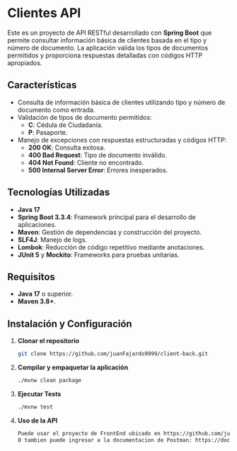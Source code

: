 # Clientes API

Este es un proyecto de API RESTful desarrollado con **Spring Boot** que permite consultar información básica de clientes basada en el tipo y número de documento. La aplicación valida los tipos de documentos permitidos y proporciona respuestas detalladas con códigos HTTP apropiados.

## Características

- Consulta de información básica de clientes utilizando tipo y número de documento como entrada.
- Validación de tipos de documento permitidos:
    - **C**: Cédula de Ciudadanía.
    - **P**: Pasaporte.
- Manejo de excepciones con respuestas estructuradas y códigos HTTP:
    - **200 OK**: Consulta exitosa.
    - **400 Bad Request**: Tipo de documento inválido.
    - **404 Not Found**: Cliente no encontrado.
    - **500 Internal Server Error**: Errores inesperados.

## Tecnologías Utilizadas

- **Java 17**
- **Spring Boot 3.3.4**: Framework principal para el desarrollo de aplicaciones.
- **Maven**: Gestión de dependencias y construcción del proyecto.
- **SLF4J**: Manejo de logs.
- **Lombok**: Reducción de código repetitivo mediante anotaciones.
- **JUnit 5** y **Mockito**: Frameworks para pruebas unitarias.

## Requisitos

- **Java 17** o superior.
- **Maven 3.8+**.

## Instalación y Configuración

1. **Clonar el repositorio**
   ```bash
   git clone https://github.com/juanFajardo9999/client-back.git
2. **Compilar y empaquetar la aplicación**
   ```bash
   ./mvnw clean package
3. **Ejecutar Tests**
   ```bash
   ./mvnw test 
4. **Uso de la API**
   ```bash
   Puede usar el proyecto de FrontEnd ubicado en https://github.com/juanFajardo9999/client-front
   O tambien puede ingresar a la documentacion de Postman: https://documenter.getpostman.com/view/39096431/2sAYBYepVB

